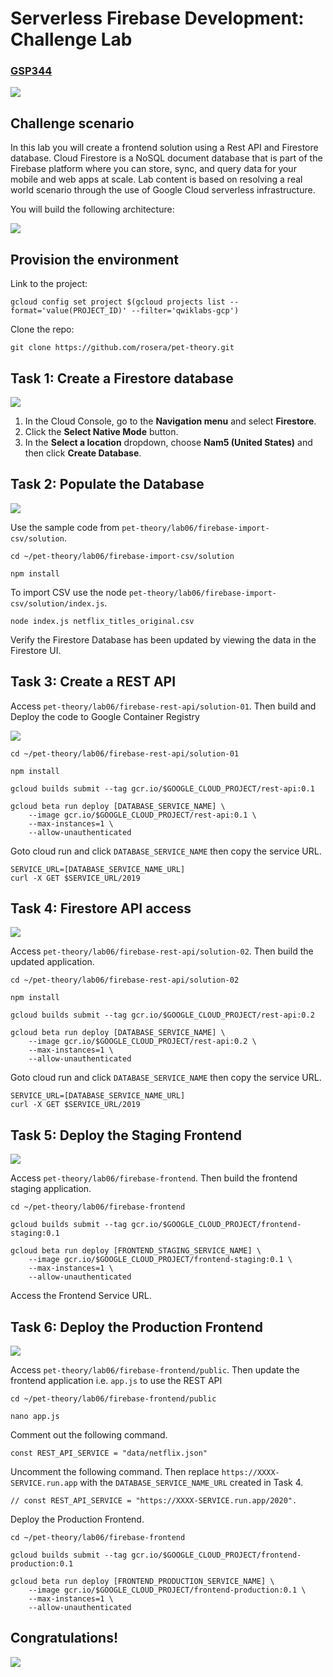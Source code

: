 # Serverless Firebase Development: Challenge Lab


### [GSP344](https://www.cloudskillsboost.google/focuses/14677?locale=en&parent=catalog)

![](https://cdn.qwiklabs.com/GMOHykaqmlTHiqEeQXTySaMXYPHeIvaqa2qHEzw6Occ%3D)


## Challenge scenario

In this lab you will create a frontend solution using a Rest API and Firestore database. Cloud Firestore is a NoSQL document database that is part of the Firebase platform where you can store, sync, and query data for your mobile and web apps at scale. Lab content is based on resolving a real world scenario through the use of Google Cloud serverless infrastructure.

You will build the following architecture:

![](https://cdn.qwiklabs.com/ktslVEb0iXwZo%2BJvv4WSMD3ZogKyLvKuXgU7%2FGwmol0%3D)


## Provision the environment

Link to the project:

```
gcloud config set project $(gcloud projects list --format='value(PROJECT_ID)' --filter='qwiklabs-gcp')
```

Clone the repo:

```
git clone https://github.com/rosera/pet-theory.git
```


## Task 1: Create a Firestore database

![](https://cdn.qwiklabs.com/%2BXTnJ7ZdcMC3Q5yJoJo9IgA0KycWEQgAlHMnQbRIHSw%3D)

1. In the Cloud Console, go to the **Navigation menu** and select **Firestore**.
2. Click the **Select Native Mode** button.
3. In the **Select a location** dropdown, choose **Nam5 (United States)** and then click **Create Database**.


## Task 2: Populate the Database

![](https://cdn.qwiklabs.com/gHNpkDPC4CwzKTMZwzXkJFwsMEfV%2Fo5%2BMtkMhzLpRzM%3D)

Use the sample code from `pet-theory/lab06/firebase-import-csv/solution`.

```
cd ~/pet-theory/lab06/firebase-import-csv/solution

npm install
```

To import CSV use the node `pet-theory/lab06/firebase-import-csv/solution/index.js`.

```
node index.js netflix_titles_original.csv
```

Verify the Firestore Database has been updated by viewing the data in the Firestore UI.


## Task 3: Create a REST API

Access `pet-theory/lab06/firebase-rest-api/solution-01`. Then build and Deploy the code to Google Container Registry

![](https://cdn.qwiklabs.com/%2FEEXmlifsMsOwCuZUq%2F7KYiuzoIjHgT8%2FqNBHG3WgFA%3D)

```
cd ~/pet-theory/lab06/firebase-rest-api/solution-01

npm install

gcloud builds submit --tag gcr.io/$GOOGLE_CLOUD_PROJECT/rest-api:0.1

gcloud beta run deploy [DATABASE_SERVICE_NAME] \
    --image gcr.io/$GOOGLE_CLOUD_PROJECT/rest-api:0.1 \
    --max-instances=1 \
    --allow-unauthenticated 
```

Goto cloud run and click `DATABASE_SERVICE_NAME` then copy the service URL.

```
SERVICE_URL=[DATABASE_SERVICE_NAME_URL]
curl -X GET $SERVICE_URL/2019
```


## Task 4: Firestore API access

![](https://cdn.qwiklabs.com/%2FEEXmlifsMsOwCuZUq%2F7KYiuzoIjHgT8%2FqNBHG3WgFA%3D)

Access `pet-theory/lab06/firebase-rest-api/solution-02`. Then build the updated application.

```
cd ~/pet-theory/lab06/firebase-rest-api/solution-02

npm install

gcloud builds submit --tag gcr.io/$GOOGLE_CLOUD_PROJECT/rest-api:0.2

gcloud beta run deploy [DATABASE_SERVICE_NAME] \
    --image gcr.io/$GOOGLE_CLOUD_PROJECT/rest-api:0.2 \
    --max-instances=1 \
    --allow-unauthenticated
```

Goto cloud run and click `DATABASE_SERVICE_NAME` then copy the service URL.

```
SERVICE_URL=[DATABASE_SERVICE_NAME_URL]
curl -X GET $SERVICE_URL/2019
```


## Task 5: Deploy the Staging Frontend

![](https://cdn.qwiklabs.com/m1BZ32wAOgNFZiGu0CHGt4MxL9CGTybjTY%2BEMcQjo%2Fs%3D)

Access `pet-theory/lab06/firebase-frontend`. Then build the frontend staging application.

```
cd ~/pet-theory/lab06/firebase-frontend

gcloud builds submit --tag gcr.io/$GOOGLE_CLOUD_PROJECT/frontend-staging:0.1

gcloud beta run deploy [FRONTEND_STAGING_SERVICE_NAME] \
    --image gcr.io/$GOOGLE_CLOUD_PROJECT/frontend-staging:0.1 \
    --max-instances=1 \
    --allow-unauthenticated
```

Access the Frontend Service URL.


## Task 6: Deploy the Production Frontend

![](https://cdn.qwiklabs.com/XS0ycXUPX%2BQgKX8dSq6flsOa0MLze%2FRow%2ByVRyWhT8M%3D)

Access `pet-theory/lab06/firebase-frontend/public`. Then update the frontend application i.e. `app.js` to use the REST API

```
cd ~/pet-theory/lab06/firebase-frontend/public

nano app.js
```

Comment out the following command.

```
const REST_API_SERVICE = "data/netflix.json"
```

Uncomment the following command. Then replace `https://XXXX-SERVICE.run.app` with the `DATABASE_SERVICE_NAME_URL` created in Task 4.

```
// const REST_API_SERVICE = "https://XXXX-SERVICE.run.app/2020". 
```

Deploy the Production Frontend.

```
cd ~/pet-theory/lab06/firebase-frontend

gcloud builds submit --tag gcr.io/$GOOGLE_CLOUD_PROJECT/frontend-production:0.1

gcloud beta run deploy [FRONTEND_PRODUCTION_SERVICE_NAME] \
    --image gcr.io/$GOOGLE_CLOUD_PROJECT/frontend-production:0.1 \
    --max-instances=1 \
    --allow-unauthenticated
```


## Congratulations!

![](https://cdn.qwiklabs.com/wRux9dgMydBkLezXSSt3K4BuTzXQmGdAbJtly5YINZk%3D)